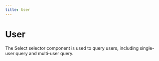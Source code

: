 ```yaml
---
title: User
---
```


# User

<div>The Select selector component is used to query users, including single-user query and multi-user query.</div>
